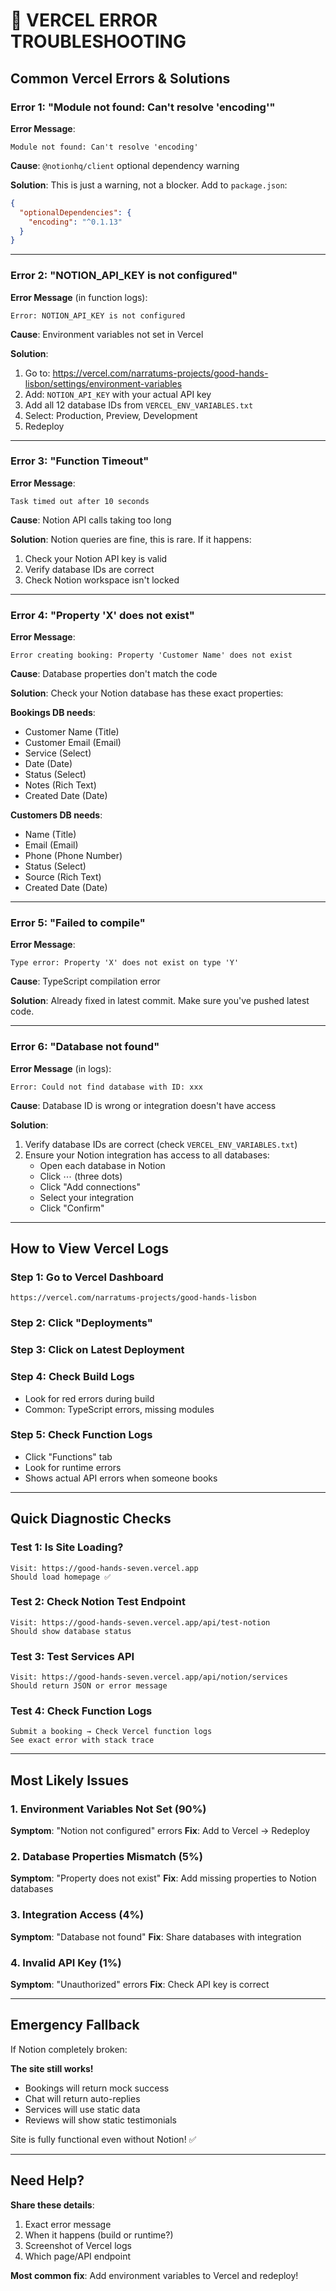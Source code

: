 # 🔧 VERCEL ERROR TROUBLESHOOTING

## Common Vercel Errors & Solutions

### Error 1: "Module not found: Can't resolve 'encoding'"

**Error Message**:
```
Module not found: Can't resolve 'encoding'
```

**Cause**: `@notionhq/client` optional dependency warning

**Solution**: This is just a warning, not a blocker. Add to `package.json`:
```json
{
  "optionalDependencies": {
    "encoding": "^0.1.13"
  }
}
```

---

### Error 2: "NOTION_API_KEY is not configured"

**Error Message** (in function logs):
```
Error: NOTION_API_KEY is not configured
```

**Cause**: Environment variables not set in Vercel

**Solution**:
1. Go to: https://vercel.com/narratums-projects/good-hands-lisbon/settings/environment-variables
2. Add: `NOTION_API_KEY` with your actual API key
3. Add all 12 database IDs from `VERCEL_ENV_VARIABLES.txt`
4. Select: Production, Preview, Development
5. Redeploy

---

### Error 3: "Function Timeout"

**Error Message**:
```
Task timed out after 10 seconds
```

**Cause**: Notion API calls taking too long

**Solution**: Notion queries are fine, this is rare. If it happens:
1. Check your Notion API key is valid
2. Verify database IDs are correct
3. Check Notion workspace isn't locked

---

### Error 4: "Property 'X' does not exist"

**Error Message**:
```
Error creating booking: Property 'Customer Name' does not exist
```

**Cause**: Database properties don't match the code

**Solution**: Check your Notion database has these exact properties:

**Bookings DB needs**:
- Customer Name (Title)
- Customer Email (Email)
- Service (Select)
- Date (Date)
- Status (Select)
- Notes (Rich Text)
- Created Date (Date)

**Customers DB needs**:
- Name (Title)
- Email (Email)
- Phone (Phone Number)
- Status (Select)
- Source (Rich Text)
- Created Date (Date)

---

### Error 5: "Failed to compile"

**Error Message**:
```
Type error: Property 'X' does not exist on type 'Y'
```

**Cause**: TypeScript compilation error

**Solution**: Already fixed in latest commit. Make sure you've pushed latest code.

---

### Error 6: "Database not found"

**Error Message** (in logs):
```
Error: Could not find database with ID: xxx
```

**Cause**: Database ID is wrong or integration doesn't have access

**Solution**:
1. Verify database IDs are correct (check `VERCEL_ENV_VARIABLES.txt`)
2. Ensure your Notion integration has access to all databases:
   - Open each database in Notion
   - Click ⋯ (three dots)
   - Click "Add connections"
   - Select your integration
   - Click "Confirm"

---

## How to View Vercel Logs

### Step 1: Go to Vercel Dashboard
```
https://vercel.com/narratums-projects/good-hands-lisbon
```

### Step 2: Click "Deployments"

### Step 3: Click on Latest Deployment

### Step 4: Check Build Logs
- Look for red errors during build
- Common: TypeScript errors, missing modules

### Step 5: Check Function Logs
- Click "Functions" tab
- Look for runtime errors
- Shows actual API errors when someone books

---

## Quick Diagnostic Checks

### Test 1: Is Site Loading?
```
Visit: https://good-hands-seven.vercel.app
Should load homepage ✅
```

### Test 2: Check Notion Test Endpoint
```
Visit: https://good-hands-seven.vercel.app/api/test-notion
Should show database status
```

### Test 3: Test Services API
```
Visit: https://good-hands-seven.vercel.app/api/notion/services
Should return JSON or error message
```

### Test 4: Check Function Logs
```
Submit a booking → Check Vercel function logs
See exact error with stack trace
```

---

## Most Likely Issues

### 1. Environment Variables Not Set (90%)
**Symptom**: "Notion not configured" errors
**Fix**: Add to Vercel → Redeploy

### 2. Database Properties Mismatch (5%)
**Symptom**: "Property does not exist"
**Fix**: Add missing properties to Notion databases

### 3. Integration Access (4%)
**Symptom**: "Database not found"
**Fix**: Share databases with integration

### 4. Invalid API Key (1%)
**Symptom**: "Unauthorized" errors
**Fix**: Check API key is correct

---

## Emergency Fallback

If Notion completely broken:

**The site still works!** 

- Bookings will return mock success
- Chat will return auto-replies
- Services will use static data
- Reviews will show static testimonials

Site is fully functional even without Notion! ✅

---

## Need Help?

**Share these details**:
1. Exact error message
2. When it happens (build or runtime?)
3. Screenshot of Vercel logs
4. Which page/API endpoint

**Most common fix**: Add environment variables to Vercel and redeploy!

